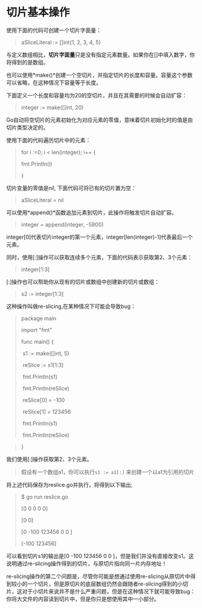 # **切片基本操作**

使用下面的代码可创建一个切片字面量：

> aSliceLiteral := []int{1, 2, 3, 4, 5}

与定义数组相比，**切片字面量**只是没有指定元素数量。如果你在[]中填入数字，你将得到的是数组。

也可以使用*make()*创建一个空切片，并指定切片的长度和容量。容量这个参数可以省略，在这种情况下容量等于长度。

下面定义一个长度和容量均为20的空切片，并且在其需要的时候会自动扩容：

> integer := make([]int, 20)

Go自动将空切片的元素初始化为对应元素的零值，意味着切片初始化时的值是由切片类型决定的。

使用下面的代码遍历切片中的元素：

> for i :=0; i < len(integer); i++ {
>
> fmt.Println(i)
>
> }

切片变量的零值是nil, 下面代码可将已有的切片置为空：

> aSliceLiteral = nil

可以使用*append()*函数追加元素到切片，此操作将触发切片自动扩容。

> integer = append(integer, -5900)

integer[0]代表切片integer的第一个元素，integer[len(integer)-1]代表最后一个元素。

同时，使用[:]操作可以获取连续多个元素，下面的代码表示获取第2、3个元素：

> integer[1:3]

[:]操作也可以帮助你从现有的切片或数组中创建新的切片或数组：

> s2 := integer[1:3]

这种操作叫做re-slicing,在某种情况下可能会导致bug：

> package main
>
> import "fmt"
>
> func main() {
>
> ​	s1 := make([]int, 5)
>
> ​	reSlice := s1[1:3]
>
> ​	fmt.Println(s1)
>
> ​	fmt.Println(reSlice)
>
> ​	reSlice[0] = -100
>
> ​	reSlice[1] = 123456
>
> ​	fmt.Println(s1)
>
> ​	fmt.Println(reSlice)

> }

我们使用[:]操作获取第2、3个元素。

> 假设有一个数组a1，你可以执行`s1 := a1[:]` 来创建一个以a1为引用的切片

将上述代码保存为reslice.go并执行，将得到以下输出;

> $ go run reslice.go
>
> [0 0 0 0 0]
>
> [0 0]
>
> [0 -100 123456 0 0 ]
>
> [-100 123456]

可以看到切片s1的输出是[0 -100 123456 0 0 ]，但是我们并没有直接改变s1。这说明通过re-slicing操作得到的切片，与原切片指向同一片内存地址！

re-slicing操作的第二个问题是，尽管你可能是想通过使用re-slicing从原切片中得到较小的一个切片，但是原切片的底层数组仍然会跟随者re-slicing得到的小切片，这对于小切片来说并不是什么严重问题，但是在这种情况下就可能导致bug：你将大文件的内容读到切片中，但是你只是想使用其中一小部分。

